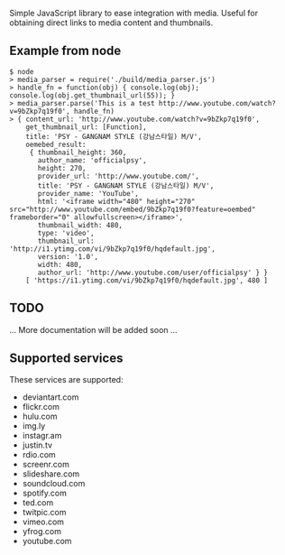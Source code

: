 Simple JavaScript library to ease integration with media. Useful for obtaining direct links to media content and thumbnails.

## Example from node

    $ node
    > media_parser = require('./build/media_parser.js')
    > handle_fn = function(obj) { console.log(obj); console.log(obj.get_thumbnail_url(55)); }
    > media_parser.parse('This is a test http://www.youtube.com/watch?v=9bZkp7q19f0', handle_fn)
    > { content_url: 'http://www.youtube.com/watch?v=9bZkp7q19f0',
        get_thumbnail_url: [Function],
        title: 'PSY - GANGNAM STYLE (강남스타일) M/V',
        oemebed_result: 
         { thumbnail_height: 360,
           author_name: 'officialpsy',
           height: 270,
           provider_url: 'http://www.youtube.com/',
           title: 'PSY - GANGNAM STYLE (강남스타일) M/V',
           provider_name: 'YouTube',
           html: '<iframe width="480" height="270" src="http://www.youtube.com/embed/9bZkp7q19f0?feature=oembed" frameborder="0" allowfullscreen></iframe>',
           thumbnail_width: 480,
           type: 'video',
           thumbnail_url: 'http://i1.ytimg.com/vi/9bZkp7q19f0/hqdefault.jpg',
           version: '1.0',
           width: 480,
           author_url: 'http://www.youtube.com/user/officialpsy' } }
        [ 'https://i1.ytimg.com/vi/9bZkp7q19f0/hqdefault.jpg', 480 ]


## TODO
... More documentation will be added soon ...

    
## Supported services
These services are supported:

- deviantart.com
- flickr.com
- hulu.com
- img.ly
- instagr.am
- justin.tv
- rdio.com
- screenr.com
- slideshare.com
- soundcloud.com
- spotify.com
- ted.com
- twitpic.com
- vimeo.com
- yfrog.com
- youtube.com
